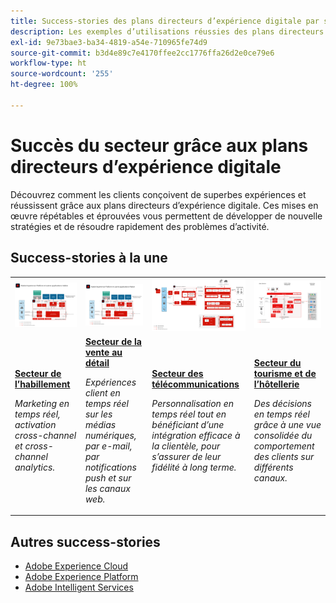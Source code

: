 ```yaml
---
title: Success-stories des plans directeurs d’expérience digitale par secteur
description: Les exemples d’utilisations réussies des plans directeurs d’expérience digitale montrent comment différents secteurs tirent une valeur commerciale de l’implémentation des applications Adobe Experience Cloud, optimisées par Adobe Experience Platform.
exl-id: 9e73bae3-ba34-4819-a54e-710965fe74d9
source-git-commit: b3d4e89c7e4170ffee2cc1776ffa26d2e0ce79e6
workflow-type: ht
source-wordcount: '255'
ht-degree: 100%

---
```


# Succès du secteur grâce aux plans directeurs d’expérience digitale

Découvrez comment les clients conçoivent de superbes expériences et réussissent grâce aux plans directeurs d’expérience digitale. Ces mises en œuvre répétables et éprouvées vous permettent de développer de nouvelle stratégies et de résoudre rapidement des problèmes d’activité.

## Success-stories à la une

<table style="table-layout:fixed">
<tr>
  <td>
    <a href="https://experienceleague.adobe.com/docs/blueprints-learn/architecture/vertical-blueprints/apparel.html?lang=fr"><img alt="miniature représentant le secteur de l’habillement utilisant les plans directeurs d’activation d’audiences, de Customer Journey Analytics et de parcours client" src="../experience-platform/assets/aep+apps_vertical.svg"/></a>
    </td>
  <td>
    <a href="https://experienceleague.adobe.com/docs/blueprints-learn/architecture/vertical-blueprints/retail.html?lang=fr"><img alt="miniature représentant le secteur de la vente au détail utilisant l’activation des données en ligne et hors ligne et les plans directeurs Journey Optimizer" src="../experience-platform/assets/aep+apps_vertical.svg"/></a>

</td>
  <td>
    <a href="https://experienceleague.adobe.com/docs/blueprints-learn/architecture/vertical-blueprints/telecommunications.html?lang=fr"><img alt="miniature représentant le plan directeur Journey Optimizer" src="../customer-journeys/assets/ajo-architecture.svg" /></a>
  </td>
  <td>
    <a href="https://experienceleague.adobe.com/docs/blueprints-learn/architecture/vertical-blueprints/travel-hospitality.html?lang=fr"><img alt="miniature représentant le plan directeur d’activation des données en ligne/hors ligne" src="../audience-activation/assets/known_activation.svg" /></a>
  </td>
</tr>
<tr>
  <td>
    <div><a href="https://experienceleague.adobe.com/docs/blueprints-learn/architecture/vertical-blueprints/apparel.html?lang=fr"><strong>Secteur de l’habillement</strong></a></div>
    <p><em>Marketing en temps réel, activation cross-channel et cross-channel analytics.</em></p>
  </td>
  <td>
    <div><a href="https://experienceleague.adobe.com/docs/blueprints-learn/architecture/vertical-blueprints/retail.html?lang=fr"><strong>Secteur de la vente au détail</strong></a></div>
    <p><em>Expériences client en temps réel sur les médias numériques, par e-mail, par notifications push et sur les canaux web.</em></p>
  </td>
  <td>
    <div><a href="https://experienceleague.adobe.com/docs/blueprints-learn/architecture/vertical-blueprints/telecommunications.html?lang=fr"><strong>Secteur des télécommunications</strong></a></div>
    <p><em>Personnalisation en temps réel tout en bénéficiant d’une intégration efficace à la clientèle, pour s’assurer de leur fidélité à long terme.</em></p>
  </td>
  <td>
    <div><a href="https://experienceleague.adobe.com/docs/blueprints-learn/architecture/vertical-blueprints/travel-hospitality.html?lang=fr"><strong>Secteur du tourisme et de l’hôtellerie</strong></a></div>
    <p><em>Des décisions en temps réel grâce à une vue consolidée du comportement des clients sur différents canaux.</em></p>
  </td>
</tr>
</table>

## Autres success-stories

* <a href="https://business.adobe.com/customer-success-stories/index.html?Products+%26+Services=Experience">Adobe Experience Cloud</a>
* <a href="https://business.adobe.com/customer-success-stories/index.html?Products+%26+Services=Experience+Platform">Adobe Experience Platform</a>
* <a href="https://business.adobe.com/customer-success-stories/index.html?Products+%26+Services=Intelligent+Services">Adobe Intelligent Services</a>
